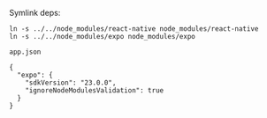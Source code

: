 Symlink deps:
```
ln -s ../../node_modules/react-native node_modules/react-native
ln -s ../../node_modules/expo node_modules/expo
```

`app.json`
```
{
  "expo": {
    "sdkVersion": "23.0.0",
    "ignoreNodeModulesValidation": true
  }
}
```
